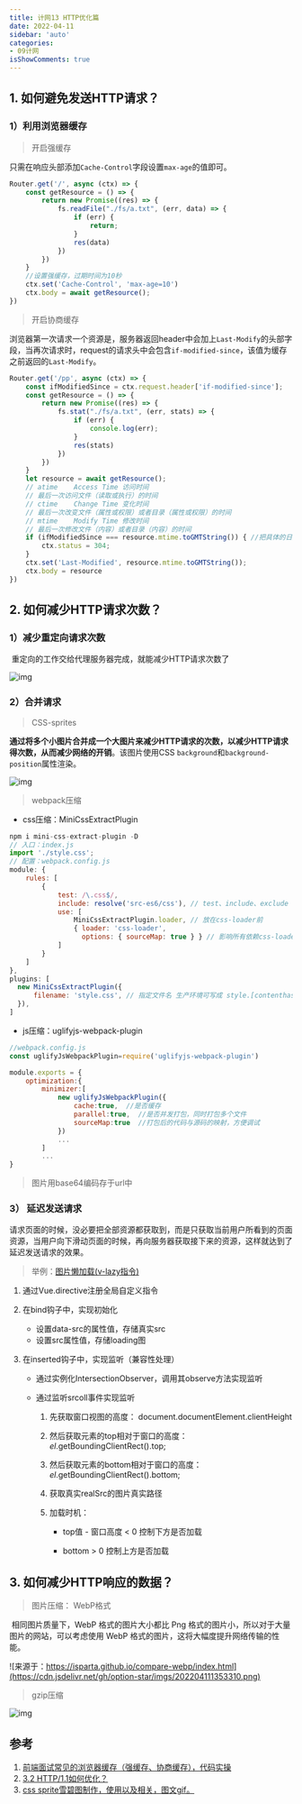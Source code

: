 ```yaml
---
title: 计网13 HTTP优化篇
date: 2022-04-11
sidebar: 'auto'
categories:
- 09计网
isShowComments: true
---
```




## 1. 如何避免发送HTTP请求？



### 1）利用浏览器缓存

> 开启强缓存

只需在响应头部添加`Cache-Control`字段设置`max-age`的值即可。

```js
Router.get('/', async (ctx) => {
    const getResource = () => {
        return new Promise((res) => {
            fs.readFile("./fs/a.txt", (err, data) => {
                if (err) {
                    return;
                }
                res(data)
            })
        })
    }
    //设置强缓存，过期时间为10秒
    ctx.set('Cache-Control', 'max-age=10')  
    ctx.body = await getResource(); 
})

```

> 开启协商缓存

浏览器第一次请求一个资源是，服务器返回header中会加上`Last-Modify`的头部字段，当再次请求时，request的请求头中会包含`if-modified-since`，该值为缓存之前返回的`Last-Modify`。

```js
Router.get('/pp', async (ctx) => {
    const ifModifiedSince = ctx.request.header['if-modified-since'];
    const getResource = () => {
        return new Promise((res) => {
            fs.stat("./fs/a.txt", (err, stats) => {
                if (err) {
                    console.log(err);
                }
                res(stats)
            })
        })
    }
    let resource = await getResource();
    // atime	Access Time	访问时间	
    // 最后一次访问文件（读取或执行）的时间
    // ctime	Change Time	变化时间	
    // 最后一次改变文件（属性或权限）或者目录（属性或权限）的时间
    // mtime	Modify Time	修改时间	
    // 最后一次修改文件（内容）或者目录（内容）的时间
    if (ifModifiedSince === resource.mtime.toGMTString()) { //把具体的日期转换为（根据 GMT）字符串
        ctx.status = 304;
    }
    ctx.set('Last-Modified', resource.mtime.toGMTString());
    ctx.body = resource
})

```



## 2. 如何减少HTTP请求次数？

### 1）减少重定向请求次数

​	重定向的工作交给代理服务器完成，就能减少HTTP请求次数了

![img](https://cdn.jsdelivr.net/gh/option-star/imgs/202204111351472.png)

### 2）合并请求

> CSS-sprites

​	**通过将多个小图片合并成一个大图片来减少HTTP请求的次数，以减少HTTP请求得次数，从而减少网络的开销**。该图片使用CSS `background`和`background-position`属性渲染。

![img](https://cdn.jsdelivr.net/gh/option-star/imgs/202204111340879.webp)



> webpack压缩

- css压缩：MiniCssExtractPlugin

```js
npm i mini-css-extract-plugin -D
// 入口：index.js
import './style.css';
// 配置：webpack.config.js
module: {
    rules: [
        {
            test: /\.css$/,
            include: resolve('src-es6/css'), // test、include、exclude 缩小查找范围
            use: [
                MiniCssExtractPlugin.loader, // 放在css-loader前
                { loader: 'css-loader',
                  options: { sourceMap: true } } // 影响所有依赖css-loader的插件生成sourceMap
            ]
        }
    ]
},
plugins: [
  new MiniCssExtractPlugin({
      filename: 'style.css', // 指定文件名 生产环境可写成 style.[contenthash].css 避免缓存问题
  }),
]
```

- js压缩：uglifyjs-webpack-plugin

```js
//webpack.config.js
const uglifyJsWebpackPlugin=require('uglifyjs-webpack-plugin')

module.exports = {
    optimization:{   
        minimizer:[
            new uglifyJsWebpackPlugin({
                cache:true,  //是否缓存
                parallel:true,  //是否并发打包，同时打包多个文件
                sourceMap:true  //打包后的代码与源码的映射，方便调试
            })
            ...
        ]
        ...
}        
```



> 图片用base64编码存于url中



### 3） 延迟发送请求

​	请求页面的时候，没必要把全部资源都获取到，而是只获取当前用户所看到的页面资源，当用户向下滑动页面的时候，再向服务器获取接下来的资源，这样就达到了延迟发送请求的效果。

> 举例：[图片懒加载(v-lazy指令)](https://option-star.github.io/blog/docs/12-chang-jian-ye-wu/01-tu-pian-lan-jia-zai.html#_3-%E5%AE%9E%E7%8E%B0)

1. 通过Vue.directive注册全局自定义指令

2. 在bind钩子中，实现初始化

   - 设置data-src的属性值，存储真实src
   - 设置src属性值，存储loading图

3. 在inserted钩子中，实现监听（兼容性处理）

   - 通过实例化IntersectionObserver，调用其observe方法实现监听

   - 通过监听srcoll事件实现监听

     1. 先获取窗口视图的高度： document.documentElement.clientHeight

     2. 然后获取元素的top相对于窗口的高度：*el*.getBoundingClientRect().top;

     3. 然后获取元素的bottom相对于窗口的高度： *el*.getBoundingClientRect().bottom;

     4. 获取真实realSrc的图片真实路径

     5. 加载时机：

        - top值 - 窗口高度 < 0 控制下方是否加载

        - bottom > 0 控制上方是否加载





## 3. 如何减少HTTP响应的数据？

> 图片压缩： WebP格式

​	相同图片质量下，WebP 格式的图片大小都比 Png 格式的图片小，所以对于大量图片的网站，可以考虑使用 WebP 格式的图片，这将大幅度提升网络传输的性能。

![来源于：https://isparta.github.io/compare-webp/index.html](https://cdn.jsdelivr.net/gh/option-star/imgs/202204111353310.png)

> gzip压缩

![img](https://cdn.jsdelivr.net/gh/option-star/imgs/202204111354021.webp)



## 参考

1. [前端面试常见的浏览器缓存（强缓存、协商缓存），代码实操](https://juejin.cn/post/7083178636852854792)
2. [3.2 HTTP/1.1如何优化？](https://xiaolincoding.com/network/2_http/http_optimize.html#%E5%A6%82%E4%BD%95%E9%81%BF%E5%85%8D%E5%8F%91%E9%80%81-http-%E8%AF%B7%E6%B1%82)
2. [css sprite雪碧图制作，使用以及相关，图文gif。](https://juejin.cn/post/6844903473364860935)

